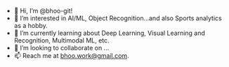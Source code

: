 - 👋 Hi, I’m @bhoo-git!
- 👀 I’m interested in AI/ML, Object Recognition...and also Sports analytics as a hobby.
- 🌱 I’m currently learning about Deep Learning, Visual Learning and Recognition, Multimodal ML, etc.
- 💞️ I’m looking to collaborate on ...
- 📫 Reach me at bhoo.work@gmail.com.

<!---
bhoo-git/bhoo-git is a ✨ special ✨ repository because its `README.md` (this file) appears on your GitHub profile.
You can click the Preview link to take a look at your changes.
--->
